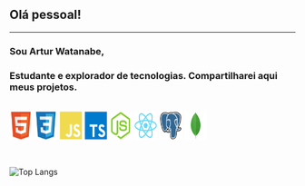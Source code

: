 ## Olá pessoal!

<hr>

### Sou Artur Watanabe,

### Estudante e explorador de tecnologias. Compartilharei aqui meus projetos.

<div style="display: inline_block"><br>
  <img align="center"  height="50" width="40" src="https://raw.githubusercontent.com/devicons/devicon/master/icons/html5/html5-original.svg">
  <img align="center"  height="50" width="40" src="https://raw.githubusercontent.com/devicons/devicon/master/icons/css3/css3-original.svg">
  <img align="center" height="50" width="40" src="https://raw.githubusercontent.com/devicons/devicon/master/icons/javascript/javascript-plain.svg">
  <img align="center" height="50" width="40" src="https://raw.githubusercontent.com/devicons/devicon/master/icons/typescript/typescript-plain.svg">
  <img align="center"  height="50" width="40" src="https://raw.githubusercontent.com/devicons/devicon/master/icons/nodejs/nodejs-original.svg">
  <img align="center"  height="50" width="40" src="https://raw.githubusercontent.com/devicons/devicon/master/icons/react/react-original.svg">
  <img align="center"  height="50" width="40" src="https://raw.githubusercontent.com/devicons/devicon/master/icons/postgresql/postgresql-original.svg">
  <img align="center"  height="50" width="40" src="https://raw.githubusercontent.com/devicons/devicon/master/icons/mongodb/mongodb-original.svg">
  
</div>

<br>
<br>

![Top Langs](https://github-readme-stats.vercel.app/api/top-langs/?username=arturwatana&layout=compact)

##
